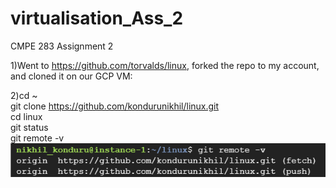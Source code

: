 # virtualisation_Ass_2
CMPE 283 Assignment 2


1)Went to https://github.com/torvalds/linux, forked the repo to my account, and cloned it on our GCP VM:
 
2)cd ~ <br />
  git clone https://github.com/kondurunikhil/linux.git<br />
  cd linux<br />
  git status<br />
 git remote -v <br />
![git remote -v](https://github.com/kondurunikhil/virtualisation_Ass_2/blob/main/images/git_remote_v.png)
